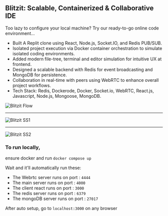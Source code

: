 ## Blitzit: Scalable, Containerized & Collaborative IDE

Too lazy to configure your local machine? 
Try our ready-to-go online code environment...

- Built A Replit clone using React, Node.js, Socket.IO, and Redis PUB/SUB.
- Isolated project execution via Docker container orchestration to simulate isolated coding environments.
- Added modern file-tree, terminal and editor simulation for intuitive UX at frontend.
- Designed a scalable backend with Redis for event broadcasting and MongoDB for persistence.
- Collaboration in real-time with peers using WebRTC to enhance overall project workflows.
- Tech Stack: Redis, Dockerode, Docker, Socket.io, WebRTC, React.js, Javascript, Node.js, Mongoose, MongoDB.


![Blitzit Flow](https://github.com/user-attachments/assets/d563bb83-68f4-46d7-ad4f-a1f53e0c809e)

-------------------------------

![Blitzit SS1](https://github.com/user-attachments/assets/3be28b2d-baf3-4a60-9b5e-d626d694ff3c)

-------------------------------

![Blitzit SS2](https://github.com/user-attachments/assets/e0e6d27e-e371-45e6-93a0-548484fbe9c2)


### To run locally,

ensure docker and run `docker compose up`

Wait and it'll automatically run these: 

- The Webrtc server runs on port : `4444`
- The main server runs on port : `4000`
- The client react runs on port : `3000`
- The redis server runs on port : `6379`
- The mongoDB server runs on port : `27017`

After auto setup, go to `localhost:3000` on any browser
